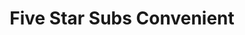 ---
title: "Five Star Subs Convenient"
url: /painesville/five-star-subs-convenient/
shop: Lebensmittel
---
